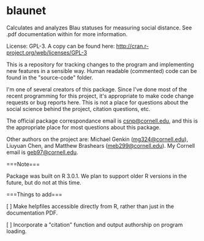 blaunet
=======
Calculates and analyzes Blau statuses for measuring social distance. See .pdf documentation within for more information.

License: GPL-3. A copy can be found here: http://cran.r-project.org/web/licenses/GPL-3

This is a repository for tracking changes to the program and implementing new features in a sensible way. Human readable (commented) code can be found in the "source-code" folder.

I'm one of several creators of this package. Since I've done most of the recent programming for this project, it's appropriate to make code change requests or bug reports here. This is not a place for questions about the social science behind the project, citation questions, etc. 

The official package correspondance email is csnp@cornell.edu, and this is the appropriate place for most questions about this package.

Other authors on the project are: Michael Genkin (mg324@cornell.edu), Liuyuan Chen, and Matthew Brashears (meb299@cornell.edu). My Cornell email is geb97@cornell.edu.


===Note===

Package was built on R 3.0.1. We plan to support older R versions in the future, but do not at this time.

===Things to add===

[ ] Make helpfiles accessible directly from R, rather than just in the documentation PDF.

[ ] Incorporate a "citation" function and output authorship on program loading.
